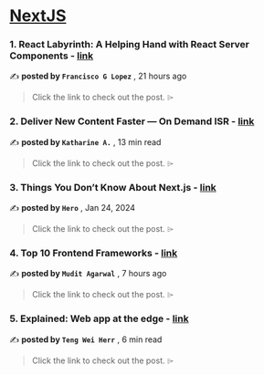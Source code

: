 
<h1><a href=https://medium.com/tag/nextjs/recommended target="_blank" rel="noopener noreferrer">NextJS</a></h1>
<h3>1. React Labyrinth: A Helping Hand with React Server Components - <a href=https://medium.com/@franciscoglopez49/react-labyrinth-a-helping-hand-with-react-server-components-84406d2ebf2c?source=tag_recommended_feed---------0-84----------nextjs----------183083bd_2d0b_4b38_bd1c_582e5c7cf319------- target="_blank" rel="noopener noreferrer">link</a></h3>

✍️ **posted by `Francisco G Lopez`** <date> , 21 hours ago</date>

<blockquote>Click the link to check out the post. ⌲</blockquote>

<h3>2. Deliver New Content Faster — On Demand ISR - <a href=https://medium.com/stackademic/on-demand-incremental-static-regeneration-3aac500641d8?source=tag_recommended_feed---------1-107----------nextjs----------183083bd_2d0b_4b38_bd1c_582e5c7cf319------- target="_blank" rel="noopener noreferrer">link</a></h3>

✍️ **posted by `Katharine A.`** <date> , 13 min read</date>

<blockquote>Click the link to check out the post. ⌲</blockquote>

<h3>3. Things You Don’t Know About Next.js - <a href=https://medium.com/javascript-in-plain-english/things-you-dont-know-about-next-js-02ee54cb5b7f?source=tag_recommended_feed---------2-85----------nextjs----------183083bd_2d0b_4b38_bd1c_582e5c7cf319------- target="_blank" rel="noopener noreferrer">link</a></h3>

✍️ **posted by `Hero`** <date> , Jan 24, 2024</date>

<blockquote>Click the link to check out the post. ⌲</blockquote>

<h3>4. Top 10 Frontend Frameworks - <a href=https://medium.com/@muditagarwalna/top-10-frontend-frameworks-8fc798343112?source=tag_recommended_feed---------3-84----------nextjs----------183083bd_2d0b_4b38_bd1c_582e5c7cf319------- target="_blank" rel="noopener noreferrer">link</a></h3>

✍️ **posted by `Mudit Agarwal`** <date> , 7 hours ago</date>

<blockquote>Click the link to check out the post. ⌲</blockquote>

<h3>5. Explained: Web app at the edge - <a href=https://medium.com/gitconnected/explained-web-app-at-the-edge-fb391985a0a5?source=tag_recommended_feed---------4-107----------nextjs----------183083bd_2d0b_4b38_bd1c_582e5c7cf319------- target="_blank" rel="noopener noreferrer">link</a></h3>

✍️ **posted by `Teng Wei Herr`** <date> , 6 min read</date>

<blockquote>Click the link to check out the post. ⌲</blockquote>

